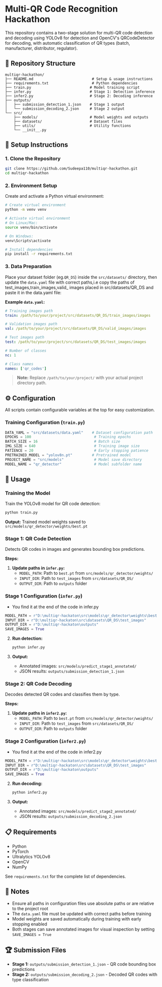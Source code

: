 # Multi-QR Code Recognition Hackathon

This repository contains a two-stage solution for multi-QR code detection and decoding using YOLOv8 for detection and OpenCV's QRCodeDetector for decoding, with automatic classification of QR types (batch, manufacturer, distributor, regulator).

## 📁 Repository Structure

```
multiqr-hackathon/
├── README.md                           # Setup & usage instructions
├── requirements.txt                    # Python dependencies
├── train.py                           # Model training script
├── infer.py                           # Stage 1: Detection inference
├── infer2.py                          # Stage 2: Decoding inference
├── outputs/
│   ├── submission_detection_1.json    # Stage 1 output
│   └── submission_decoding_2.json     # Stage 2 output
└── src/
    ├── models/                        # Model weights and outputs
    ├── datasets/                      # Dataset files
    ├── utils/                         # Utility functions
    └── __init__.py
```

## 🚀 Setup Instructions

### 1. Clone the Repository

```bash
git clone https://github.com/Sudeepa110/multiqr-hackathon.git
cd multiqr-hackathon
```

### 2. Environment Setup

Create and activate a Python virtual environment:

```bash
# Create virtual environment
python -m venv venv

# Activate virtual environment
# On Linux/Mac:
source venv/bin/activate

# On Windows:
venv\Scripts\activate

# Install dependencies
pip install -r requirements.txt
```

### 3. Data Preparation

Place your dataset folder (eg.`QR_DS`) inside the `src/datasets/` directory, then update the `data.yaml` file with correct paths,i.e copy the paths of test_images,train_images,valid_ images placed in src/datasets/QR_DS and paste it in the data.yaml file:


**Example `data.yaml`:**

```yaml
# Training images path
train: /path/to/your/project/src/datasets/QR_DS/train_images/images

# Validation images path
val: /path/to/your/project/src/datasets/QR_DS/valid_images/images

# Test images path
test: /path/to/your/project/src/datasets/QR_DS/test_images/images

# Number of classes
nc: 1

# Class names
names: ['qr_codes']
```

> **Note:** Replace `/path/to/your/project/` with your actual project directory path.

## ⚙️ Configuration

All scripts contain configurable variables at the top for easy customization.

### Training Configuration (`train.py`)

```python
DATA_YAML = "src/datasets/data.yaml"    # Dataset configuration path
EPOCHS = 100                             # Training epochs
BATCH_SIZE = 16                          # Batch size
IMG_SIZE = 640                           # Training image size
PATIENCE = 20                            # Early stopping patience
PRETRAINED_MODEL = "yolov8n.pt"         # Pretrained model
PROJECT_NAME = "src/models"              # Model save directory
MODEL_NAME = "qr_detector"               # Model subfolder name
```


## 🎯 Usage

### Training the Model

Train the YOLOv8 model for QR code detection:

```bash
python train.py
```

**Output:** Trained model weights saved to `src/models/qr_detector/weights/best.pt`

### Stage 1: QR Code Detection

Detects QR codes in images and generates bounding box predictions.

**Steps:**

1. **Update paths in `infer.py`:**
   - `MODEL_PATH`: Path to `best.pt` from `src/models/qr_detector/weights/`
   - `INPUT_DIR`: Path to `test_images` from `src/datasets/QR_DS/`
   - `OUTPUT_DIR`: Path to `outputs` folder

### Stage 1 Configuration (`infer.py`) 
   - You find it at the end of the code in infer.py

```python
MODEL_PATH = r"D:\multiqr-hackaton\src\models\qr_detector\weights\best.pt"
INPUT_DIR = r"D:\multiqr-hackaton\src\datasets\QR_DS\test_images"
OUTPUT_DIR = r"D:\multiqr-hackaton\outputs"
SAVE_IMAGES = True
```
2. **Run detection:**
   ```bash
   python infer.py
   ```

3. **Output:**
   - Annotated images: `src/models/predict_stage1_annotated/`
   - JSON results: `outputs/submission_detection_1.json`

### Stage 2: QR Code Decoding

Decodes detected QR codes and classifies them by type.

**Steps:**

1. **Update paths in `infer2.py`:**
   - `MODEL_PATH`: Path to `best.pt` from `src/models/qr_detector/weights/`
   - `INPUT_DIR`: Path to `test_images` from `src/datasets/QR_DS/`
   - `OUTPUT_DIR`: Path to `outputs` folder

### Stage 2 Configuration (`infer2.py`)
 - You find it at the end of the code in infer2.py

```python
MODEL_PATH = r"D:\multiqr-hackaton\src\models\qr_detector\weights\best.pt"
INPUT_DIR = r"D:\multiqr-hackaton\src\datasets\QR_DS\test_images"
OUTPUT_DIR = r"D:\multiqr-hackaton\outputs"
SAVE_IMAGES = True
```


2. **Run decoding:**
   ```bash
   python infer2.py
   ```

3. **Output:**
   - Annotated images: `src/models/predict_stage2_annotated/`
   - JSON results: `outputs/submission_decoding_2.json`

## 📋 Requirements

- Python 
- PyTorch
- Ultralytics YOLOv8
- OpenCV
- NumPy

See `requirements.txt` for the complete list of dependencies.

## 📝 Notes

- Ensure all paths in configuration files use absolute paths or are relative to the project root
- The `data.yaml` file must be updated with correct paths before training
- Model weights are saved automatically during training with early stopping enabled
- Both stages can save annotated images for visual inspection by setting `SAVE_IMAGES = True`

## 🏆 Submission Files

- **Stage 1:** `outputs/submission_detection_1.json` - QR code bounding box predictions
- **Stage 2:** `outputs/submission_decoding_2.json` - Decoded QR codes with type classification
